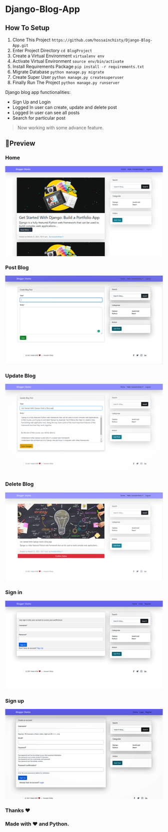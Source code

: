 # Django-Blog-App
## How To Setup
1. Clone This Project `https://github.com/hossainchisty/Django-Blog-App.git`
2. Enter Project Directory `cd BlogProject`
3. Create a Virtual Environment `virtualenv env`
4. Activate Virtual Environment `source env/bin/activate`
5. Install Requirements Package `pip install -r requirements.txt`
6. Migrate Database `python manage.py migrate`
7. Create Super User `python manage.py createsuperuser`
8. Finally Run The Project `python manage.py runserver`

Django blog app functionalities:
* Sign Up and Login
* Logged In user can create, update and delete post
* Logged In user can see all posts 
* Search for particular post

> Now working with some advance feature. 

## 📸Preview

### Home
![Image of demo](https://github.com/hossainchisty/Django-Blog-App/blob/master/Finaldemo/home.png)

### Post Blog
![Image of demo](https://github.com/hossainchisty/Django-Blog-App/blob/master/Finaldemo/post_blog.png)

### Update Blog
![Image of demo](https://github.com/hossainchisty/Django-Blog-App/blob/master/Finaldemo/post_update.png)

### Delete Blog
![Image of demo](https://github.com/hossainchisty/Django-Blog-App/blob/master/Finaldemo/post_delete.png)

### Sign in
![Image of demo](https://github.com/hossainchisty/Django-Blog-App/blob/master/Finaldemo/signin.png)

### Sign up
![Image of demo](https://github.com/hossainchisty/Django-Blog-App/blob/master/Finaldemo/sigup.png)


### Thanks ❤ 
### Made with ❤️ and Python.

